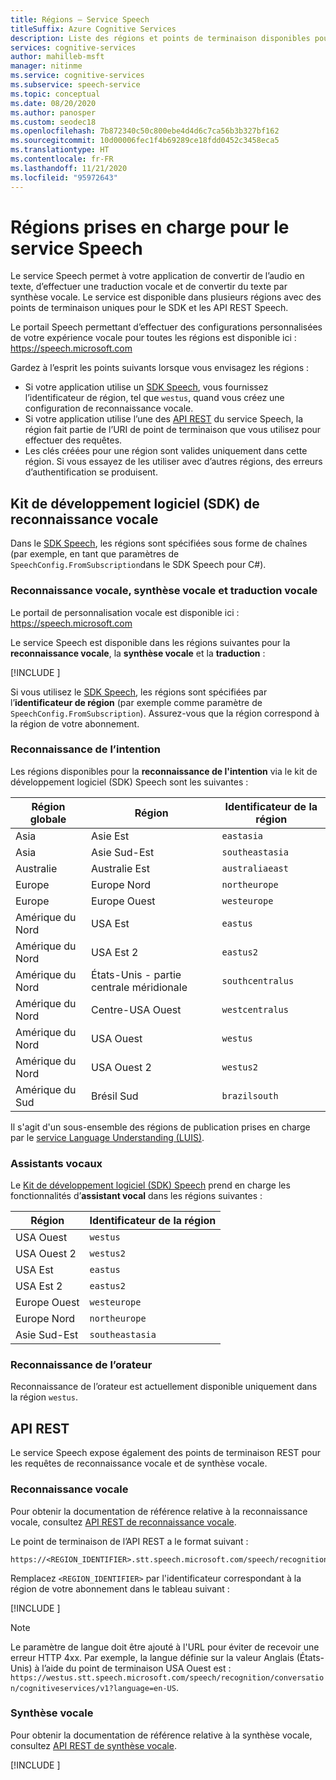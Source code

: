 ```yaml
---
title: Régions – Service Speech
titleSuffix: Azure Cognitive Services
description: Liste des régions et points de terminaison disponibles pour le service Speech, incluant la reconnaissance vocale, la synthèse vocale et la traduction vocale.
services: cognitive-services
author: mahilleb-msft
manager: nitinme
ms.service: cognitive-services
ms.subservice: speech-service
ms.topic: conceptual
ms.date: 08/20/2020
ms.author: panosper
ms.custom: seodec18
ms.openlocfilehash: 7b872340c50c800ebe4d4d6c7ca56b3b327bf162
ms.sourcegitcommit: 10d00006fec1f4b69289ce18fdd0452c3458eca5
ms.translationtype: HT
ms.contentlocale: fr-FR
ms.lasthandoff: 11/21/2020
ms.locfileid: "95972643"
---
```

# <a name="speech-service-supported-regions"></a>Régions prises en charge pour le service Speech

Le service Speech permet à votre application de convertir de l’audio en texte, d’effectuer une traduction vocale et de convertir du texte par synthèse vocale. Le service est disponible dans plusieurs régions avec des points de terminaison uniques pour le SDK et les API REST Speech.

Le portail Speech permettant d’effectuer des configurations personnalisées de votre expérience vocale pour toutes les régions est disponible ici : https://speech.microsoft.com

Gardez à l’esprit les points suivants lorsque vous envisagez les régions :

* Si votre application utilise un [SDK Speech](speech-sdk.md), vous fournissez l’identificateur de région, tel que `westus`, quand vous créez une configuration de reconnaissance vocale.
* Si votre application utilise l’une des [API REST](./overview.md#reference-docs) du service Speech, la région fait partie de l’URI de point de terminaison que vous utilisez pour effectuer des requêtes.
* Les clés créées pour une région sont valides uniquement dans cette région. Si vous essayez de les utiliser avec d’autres régions, des erreurs d’authentification se produisent.

## <a name="speech-sdk"></a>Kit de développement logiciel (SDK) de reconnaissance vocale

Dans le [SDK Speech](speech-sdk.md), les régions sont spécifiées sous forme de chaînes (par exemple, en tant que paramètres de `SpeechConfig.FromSubscription`dans le SDK Speech pour C#).

### <a name="speech-to-text-text-to-speech-and-translation"></a>Reconnaissance vocale, synthèse vocale et traduction vocale

Le portail de personnalisation vocale est disponible ici : https://speech.microsoft.com

Le service Speech est disponible dans les régions suivantes pour la **reconnaissance vocale**, la **synthèse vocale** et la **traduction** :

[!INCLUDE [](../../../includes/cognitive-services-speech-service-region-identifier.md)]

Si vous utilisez le [SDK Speech](speech-sdk.md), les régions sont spécifiées par l’**identificateur de région** (par exemple comme paramètre de `SpeechConfig.FromSubscription`). Assurez-vous que la région correspond à la région de votre abonnement.

### <a name="intent-recognition"></a>Reconnaissance de l’intention

Les régions disponibles pour la **reconnaissance de l'intention** via le kit de développement logiciel (SDK) Speech sont les suivantes :

| Région globale | Région           | Identificateur de la région |
| ------------- | ---------------- | -------------------- |
| Asia          | Asie Est        | `eastasia`           |
| Asia          | Asie Sud-Est   | `southeastasia`      |
| Australie     | Australie Est   | `australiaeast`      |
| Europe        | Europe Nord     | `northeurope`        |
| Europe        | Europe Ouest      | `westeurope`         |
| Amérique du Nord | USA Est          | `eastus`             |
| Amérique du Nord | USA Est 2        | `eastus2`            |
| Amérique du Nord | États-Unis - partie centrale méridionale | `southcentralus`     |
| Amérique du Nord | Centre-USA Ouest  | `westcentralus`      |
| Amérique du Nord | USA Ouest          | `westus`             |
| Amérique du Nord | USA Ouest 2        | `westus2`            |
| Amérique du Sud | Brésil Sud     | `brazilsouth`        |

Il s'agit d'un sous-ensemble des régions de publication prises en charge par le [service Language Understanding (LUIS)](../luis/luis-reference-regions.md).

### <a name="voice-assistants"></a>Assistants vocaux

Le [Kit de développement logiciel (SDK) Speech](speech-sdk.md) prend en charge les fonctionnalités d’**assistant vocal** dans les régions suivantes :

| Région         | Identificateur de la région |
| -------------- | -------------------- |
| USA Ouest        | `westus`             |
| USA Ouest 2      | `westus2`            |
| USA Est        | `eastus`             |
| USA Est 2      | `eastus2`            |
| Europe Ouest    | `westeurope`         |
| Europe Nord   | `northeurope`        |
| Asie Sud-Est | `southeastasia`      |

### <a name="speaker-recognition"></a>Reconnaissance de l’orateur

Reconnaissance de l’orateur est actuellement disponible uniquement dans la région `westus`.

## <a name="rest-apis"></a>API REST

Le service Speech expose également des points de terminaison REST pour les requêtes de reconnaissance vocale et de synthèse vocale.

### <a name="speech-to-text"></a>Reconnaissance vocale

Pour obtenir la documentation de référence relative à la reconnaissance vocale, consultez [API REST de reconnaissance vocale](rest-speech-to-text.md).

Le point de terminaison de l’API REST a le format suivant :

```
https://<REGION_IDENTIFIER>.stt.speech.microsoft.com/speech/recognition/conversation/cognitiveservices/v1
```

Remplacez `<REGION_IDENTIFIER>` par l'identificateur correspondant à la région de votre abonnement dans le tableau suivant :

[!INCLUDE [](../../../includes/cognitive-services-speech-service-region-identifier.md)]

> [!NOTE]
> Le paramètre de langue doit être ajouté à l'URL pour éviter de recevoir une erreur HTTP 4xx. Par exemple, la langue définie sur la valeur Anglais (États-Unis) à l’aide du point de terminaison USA Ouest est : `https://westus.stt.speech.microsoft.com/speech/recognition/conversation/cognitiveservices/v1?language=en-US`.

### <a name="text-to-speech"></a>Synthèse vocale

Pour obtenir la documentation de référence relative à la synthèse vocale, consultez [API REST de synthèse vocale](rest-text-to-speech.md).

[!INCLUDE [](../../../includes/cognitive-services-speech-service-endpoints-text-to-speech.md)]
